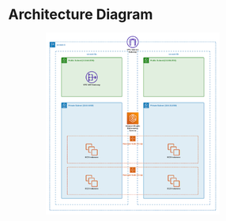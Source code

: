 # Architecture Diagram
<p align="center">
  <img src="./images/architecture_diagram.png" alt="Image" style="width: 70%; max-width: 1000px;">
</p>
